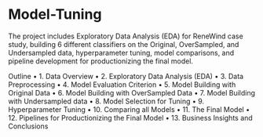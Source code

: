 # Model-Tuning
The project includes Exploratory Data Analysis (EDA) for ReneWind case study, building 6 different classifiers on the Original, OverSampled, and Undersampled data,  hyperparameter tuning, model comparisons, and pipeline development for productionizing the final model.

Outline
•	1. Data Overview
•	2. Exploratory Data Analysis (EDA)
•	3. Data Preprocessing
•	4. Model Evaluation Criterion
•	5. Model Building with Original Data
•	6. Model Building with OverSampled Data
•	7. Model Building with Undersampled data
•	8. Model Selection for Tuning
•	9. Hyperparameter Tuning
•	10. Comparing all Models
•	11. The Final Model
•	12. Pipelines for Productionizing the Final Model
•	13. Business Insights and Conclusions
